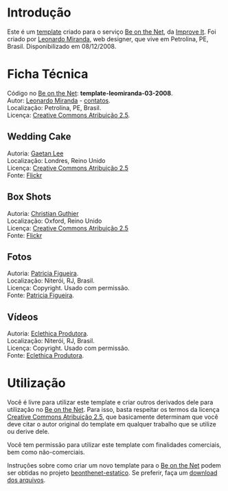 # Introdução

Este é um [template][0] criado para o serviço [Be on the Net][], da [Improve It][]. Foi criado por [Leonardo Miranda][1], web designer, que vive em Petrolina, PE, Brasil. Disponibilizado em 08/12/2008.

# Ficha Técnica

Código no [Be on the Net][]: **template-leomiranda-03-2008**.  
Autor: [Leonardo Miranda][1] - [contatos][2].  
Localização: Petrolina, PE, Brasil.  
Licença: [Creative Commons Atribuição 2.5][cc].  

## Wedding Cake

Autoria: [Gaetan Lee][w1]  
Localização: Londres, Reino Unido  
Licença: [Creative Commons Atribuição 2.5][cc]  
Fonte: [Flickr][w2]

## Box Shots

Autoria: [Christian Guthier][b1]  
Localização: Oxford, Reino Unido  
Licença: [Creative Commons Atribuição 2.5][cc]  
Fonte: [Flickr][b2]

## Fotos

Autoria: [Patricia Figueira][p].  
Localização: Niterói, RJ, Brasil.  
Licença: Copyright. Usado com permissão.  
Fonte: [Patricia Figueira][p].  

## Vídeos

Autoria: [Eclethica Produtora][e].  
Localização: Niterói, RJ, Brasil.  
Licença: Copyright. Usado com permissão.  
Fonte: [Eclethica Produtora][e].

# Utilização

Você é livre para utilizar este template e criar outros derivados dele para utilização no [Be on the Net][]. Para isso, basta respeitar os termos da licença [Creative Commons Atribuição 2.5][cc], que basicamente determinam que você deve citar o autor original do template em qualquer trabalho que se utilize ou derive dele. 

Você tem permissão para utilizar este template com finalidades comerciais, bem como não-comerciais. 

Instruções sobre como criar um novo template para o [Be on the Net][] podem ser obtidas no projeto [beonthenet-estatico][be]. Se preferir, faça um [download dos arquivos][d].

[Be on the Net]: http://beonthe.net "Be on the Net"
[Improve It]: http://improveit.com.br "Improve It"
[cc]: http://creativecommons.org/licenses/by/2.5/br/ "Creative Commons Atribuição 2.5"
[p]:  http://www.patriciafigueira.com.br "Patricia Figueira"
[e]:  http://www.eclethicaprodutora.com.br "Eclethica Produtora"
[be]: http://github.com/viniciusteles/beonthenet-estatico/tree/master
[d]: http://github.com/viniciusteles/beonthenet-estatico/zipball/master

[0]: http://beonthe.net/galerias/templates/galeria/72157611344502310/1
[1]: http://www.leomiranda.com/
[2]: http://www.leomiranda.com/site-multimidia-design-web-marketing/Fale-Conosco/

[w1]: http://www.gaetanlee.com
[w2]: http://www.flickr.com/photos/gaetanlee/1345949748/

[b1]: http://www.flickr.com/photos/wheatfields/
[b2]: http://www.flickr.com/photos/wheatfields/2622582186/